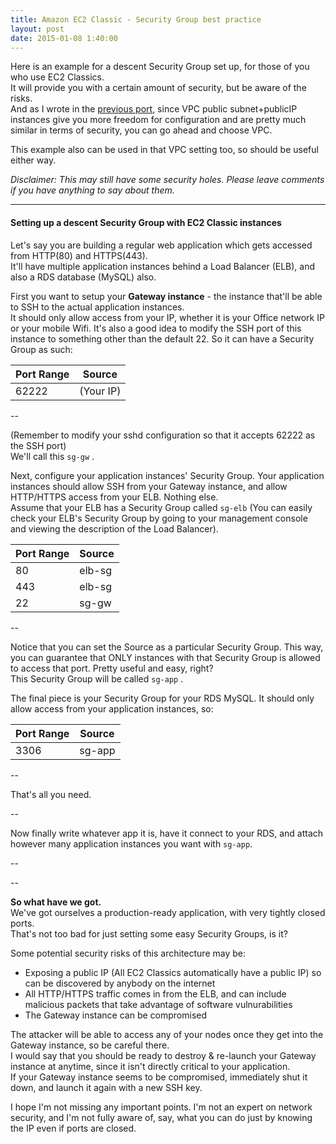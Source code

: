 ```yaml
---
title: Amazon EC2 Classic - Security Group best practice
layout: post
date: 2015-01-08 1:40:00
---
```


Here is an example for a descent Security Group set up, for those of you who use EC2 Classics.  
It will provide you with a certain amount of security, but be aware of the risks.  
And as I wrote in the [previous port](http:..ashiina.github.io/2015/01/aws-vpc-or-ec2-classic/), since VPC public subnet+publicIP instances give you more freedom for configuration and are pretty much similar in terms of security, you can go ahead and choose VPC.  

This example also can be used in that VPC setting too, so should be useful either way.  
  

 *Disclaimer: This may still have some security holes. Please leave comments if you have anything to say about them.*

---  

#### Setting up a descent Security Group with EC2 Classic instances

Let's say you are building a regular web application which gets accessed from HTTP(80) and HTTPS(443).  
It'll have multiple application instances behind a Load Balancer (ELB), and also a RDS database (MySQL) also.

First you want to setup your **Gateway instance** - the instance that'll be able to SSH to the actual application instances.  
It should only allow access from your IP, whether it is your Office network IP or your mobile Wifi. It's also a good idea to modify the SSH port of this instance to something other than the default 22. 
So it can have a Security Group as such:

| Port Range | Source    |
|------------|-----------|
| 62222      | (Your IP) |

--  

(Remember to modify your sshd configuration so that it accepts 62222 as the SSH port)  
We'll call this `sg-gw` .  

Next, configure your application instances' Security Group. Your application instances should allow SSH from your Gateway instance, and allow HTTP/HTTPS access from your ELB. Nothing else.  
Assume that your ELB has a Security Group called `sg-elb` (You can easily check your ELB's Security Group by going to your management console and viewing the description of the Load Balancer).  

| Port Range | Source    |
|------------|-----------|
| 80         | elb-sg    |
| 443        | elb-sg    |
| 22         | sg-gw     |

--  

Notice that you can set the Source as a particular Security Group. This way, you can guarantee that ONLY instances with that Security Group is allowed to access that port. Pretty useful and easy, right?  
This Security Group will be called `sg-app` .

The final piece is your Security Group for your RDS MySQL. It should only allow access from your application instances, so:

| Port Range | Source    |
|------------|-----------|
| 3306       | sg-app    |

-- 

That's all you need.

--

Now finally write whatever app it is,  have it connect to your RDS, and attach however many application instances you want with `sg-app`.

--  

--  

**So what have we got.**  
We've got ourselves a production-ready application, with very tightly closed ports.  
That's not too bad for just setting some easy Security Groups, is it?  

Some potential security risks of this architecture may be:

* Exposing a public IP (All EC2 Classics automatically have a public IP) so can be discovered by anybody on the internet
* All HTTP/HTTPS traffic comes in from the ELB, and can include malicious packets that take advantage of software vulnurabilities
* The Gateway instance can be compromised

The attacker will be able to access any of your nodes once they get into the Gateway instance, so be careful there.  
I would say that you should be ready to destroy & re-launch your Gateway instance at anytime, since it isn't directly critical to your application.  
If your Gateway instance seems to be compromised, immediately shut it down, and launch it again with a new SSH key.  

I hope I'm not missing any important points. I'm not an expert on network security, and I'm not fully aware of, say, what you can do just by knowing the IP even if ports are closed. 



